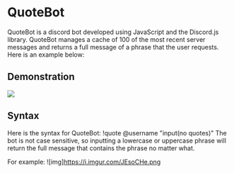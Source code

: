 # QuoteBot
QuoteBot is a discord bot developed using JavaScript and the Discord.js library. QuoteBot manages a cache of 100 of the most recent server messages and returns a full message of a phrase that the user requests. Here is an example below:
## Demonstration
![](https://media.giphy.com/media/DkeayEnQlt83C1i6oS/giphy.gif)
## Syntax
Here is the syntax for QuoteBot:
!quote @username "input(no quotes)"
The bot is not case sensitive, so inputting a lowercase or uppercase phrase will return the full message that contains the phrase no matter what.

For example:
![img]https://i.imgur.com/JEsoCHe.png
